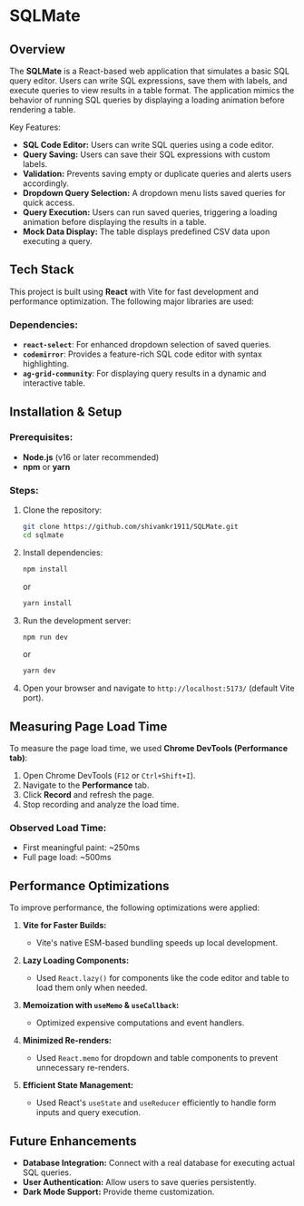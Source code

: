 ﻿# SQLMate

## Overview

The **SQLMate** is a React-based web application that simulates a basic SQL query editor. Users can write SQL expressions, save them with labels, and execute queries to view results in a table format. The application mimics the behavior of running SQL queries by displaying a loading animation before rendering a table.

Key Features:

- **SQL Code Editor:** Users can write SQL queries using a code editor.
- **Query Saving:** Users can save their SQL expressions with custom labels.
- **Validation:** Prevents saving empty or duplicate queries and alerts users accordingly.
- **Dropdown Query Selection:** A dropdown menu lists saved queries for quick access.
- **Query Execution:** Users can run saved queries, triggering a loading animation before displaying the results in a table.
- **Mock Data Display:** The table displays predefined CSV data upon executing a query.

## Tech Stack

This project is built using **React** with Vite for fast development and performance optimization. The following major libraries are used:

### Dependencies:

- **`react-select`**: For enhanced dropdown selection of saved queries.
- **`codemirror`**: Provides a feature-rich SQL code editor with syntax highlighting.
- **`ag-grid-community`**: For displaying query results in a dynamic and interactive table.

## Installation & Setup

### Prerequisites:

- **Node.js** (v16 or later recommended)
- **npm** or **yarn**

### Steps:

1. Clone the repository:
   ```sh
   git clone https://github.com/shivamkr1911/SQLMate.git
   cd sqlmate
   ```
2. Install dependencies:
   ```sh
   npm install
   ```
   or
   ```sh
   yarn install
   ```
3. Run the development server:
   ```sh
   npm run dev
   ```
   or
   ```sh
   yarn dev
   ```
4. Open your browser and navigate to `http://localhost:5173/` (default Vite port).

## Measuring Page Load Time

To measure the page load time, we used **Chrome DevTools (Performance tab)**:

1. Open Chrome DevTools (`F12` or `Ctrl+Shift+I`).
2. Navigate to the **Performance** tab.
3. Click **Record** and refresh the page.
4. Stop recording and analyze the load time.

### Observed Load Time:

- First meaningful paint: ~250ms
- Full page load: ~500ms

## Performance Optimizations

To improve performance, the following optimizations were applied:

1. **Vite for Faster Builds:**
   - Vite's native ESM-based bundling speeds up local development.
2. **Lazy Loading Components:**

   - Used `React.lazy()` for components like the code editor and table to load them only when needed.

3. **Memoization with `useMemo` & `useCallback`:**

   - Optimized expensive computations and event handlers.

4. **Minimized Re-renders:**

   - Used `React.memo` for dropdown and table components to prevent unnecessary re-renders.

5. **Efficient State Management:**
   - Used React's `useState` and `useReducer` efficiently to handle form inputs and query execution.

## Future Enhancements

- **Database Integration:** Connect with a real database for executing actual SQL queries.
- **User Authentication:** Allow users to save queries persistently.
- **Dark Mode Support:** Provide theme customization.
